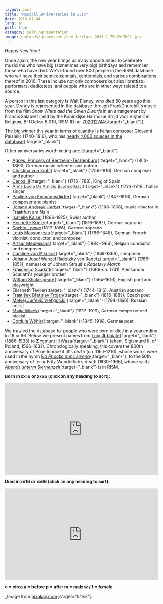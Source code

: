 ```yaml
---
layout: post
title: "Musical Anniversaries in 2016"
date: 2016-01-04
lang: en
post: true
category: self_representation
image: /uploads/_processed_/csm_Jubilare_2016-2_75b89f7b92.jpg
---
```



Happy New Year!

Once again, the new year brings us many opportunities to celebrate musicians who have big (sometimes very big) birthdays and remember those who have died. We've found over 800 people in the RISM database who will have their semicentennials, centennials, and various combinations thereof in 2016. These include not only composers but also librettists, performers, dedicatees, and people who are in other ways related to a source.

A person in this last category is Walt Disney, who died 50 years ago this year. Disney is represented in the database through FrankChurchill's music from the film _Snow White and the Seven Dwarfs_ in an arrangement by Francis Salabert (held by the Koninklijke Harmonie Strijd voor Vrijheid in Belgium, B-TOeksv B.019, RISM ID no. [702012744](https://opac.rism.info/search?id=702012744){:target="_blank"}).

The big winner this year in terms of quantity is Italian composer Giovanni Paisiello (1740-1816), who has [nearly 4,000 sources in the database](https://opac.rism.info/search?View=rism&author=Giovanni+Paisiello){:target="_blank"}.

Other anniversaries worth noting are:[
](https://opac.rism.info/metaopac/search?View=rism&q=189529342){:target="_blank"}

- [Agnes, Princess of Bentheim-Tecklenburg](https://opac.rism.info/metaopac/search?View=rism&q=189529342){:target="_blank"} (1804-1866), German music collector and patron
- [Christina von Brühl](https://opac.rism.info/metaopac/search?View=rism&q=116750715){:target="_blank"} (1756-1816), German composer and author
- [Carlos III](https://opac.rism.info/metaopac/search?View=rism&q=118925059){:target="_blank"} (1716-1788), King of Spain
- [Anna Lucia De Amicis Buonsollazzi](https://opac.rism.info/metaopac/search?View=rism&q=Buonsollazzi){:target="_blank"} (1733-1816), Italian singer
- [Pauline von Erdmannsdörfer](https://opac.rism.info/metaopac/search?View=rism&q=116531460){:target="_blank"} (1847-1916), German composer and pianist
- [Johann Andreas Herbst](https://opac.rism.info/search?View=rism&author=123936993){:target="_blank"} (1588-1666), music director in Frankfurt am Main
- [Isabelle Kaiser](https://opac.rism.info/metaopac/search?View=rism&q=116026650 "external-link-new-window") (1866-1925), Swiss author
- [Henriette Kriete](https://opac.rism.info/metaopac/search?View=rism&q=116545992){:target="_blank"} (1816-1892), German soprano
- [Sophie Loewe](https://opac.rism.info/metaopac/search?View=rism&q=117037621 "external-link-new-window") (1812-1866), German soprano
- [Louis Massonneau](https://opac.rism.info/search?View=rism&author=116836415){:target="_blank"} (1766-1848), German-French violinist, conductor, and composer
- [Arthur Meulemans](https://opac.rism.info/search?View=rism&author=120905477){:target="_blank"} (1884-1966), Belgian conductor and composer
- [Caroline von Mikulicz](https://opac.rism.info/metaopac/search?View=rism&q=Caroline+von+Mikulicz){:target="_blank"} (1846-1866), composer
- [Johann Josef Wenzel Radetzky von Radetz](https://opac.rism.info/metaopac/search?View=rism&q=Radetzky){:target="_blank"} (1766-1858), namesake of Johann Strauß's _Radetzky March_
- [Francesco Scarlatti](https://opac.rism.info/search?View=rism&author=131748688){:target="_blank"} (1666-ca. 1741), Alessandro Scarlatti's younger brother
- [William Shakespeare](https://opac.rism.info/metaopac/search?View=rism&q=William+Shakespeare){:target="_blank"} (1564-1616), English poet and playwright
- [Elisabeth Teyber](https://opac.rism.info/metaopac/search?View=rism&q=131976281){:target="_blank"} (1744-1816), Austrian soprano
- [František Břetislav Trojan](https://opac.rism.info/metaopac/search?View=rism&q=Franti%C5%A1ek+B%C5%99etislav+Trojan){:target="_blank"} (1816-1889), Czech poet
- [Matvej Jur'evič Viel'gorskij](https://opac.rism.info/metaopac/search?View=rism&q=118982044){:target="_blank"} (1794-1866), Russian cellist
- [Marie Wieck](https://opac.rism.info/metaopac/search?View=rism&q=117346748){:target="_blank"} (1832-1916), German composer and pianist
- [Cordula Wöhler](https://opac.rism.info/metaopac/search?View=rism&q=136125425){:target="_blank"} (1845-1916), German poet

We trawled the database for people who were born or died in a year ending in 16 or 66. Below, we present names from [Luigi **A** bbiate](https://opac.rism.info/search?View=rism&author=Luigi+Abbiate){:target="_blank"} (1866-1933) to [**Z** ygmunt III Waza](https://opac.rism.info/search?id=452507522){:target="_blank"} (ahem, Sigismund III of Poland; 1566-1632). Chronologically speaking, this covers the 800th anniversary of Pope Innocent III's death (ca. 1160-1216), whose words were used in the hymn [_Eia Phoebe nunc serena_](https://opac.rism.info/search?id=454000421){:target="_blank"}, to the 50th anniversary of tenor Fritz Wunderlich's death (1930-1966), whose waltz [_Abends unterm Sternenzelt_](https://opac.rism.info/search?id=457000441){:target="_blank"} is in RISM.

**Born in xx16 or xx66 (click on any heading to sort):**
<iframe width="500" height="300" scrolling="yes" frameborder="no" src="https://www.google.com/fusiontables/embedviz?viz=GVIZ&amp;t=TABLE&amp;q=select+col0%2C+col1%2C+col2+from+19kiz0pEuED6QYnobzo35iN9X-kjDLEX29Nxbb77Q&amp;containerId=googft-gviz-canvas"></iframe>

**Died in xx16 or xx66 (click on any heading to sort):**
<iframe width="500" height="300" scrolling="yes" frameborder="no" src="https://www.google.com/fusiontables/embedviz?viz=GVIZ&amp;t=TABLE&amp;q=select+col0%2C+col1%2C+col2+from+1dNgB2HKvkXLD9gNIylBWA7aZWHly1ETbUyjPVMZ-&amp;containerId=googft-gviz-canvas"></iframe>

**c = circa
a = before
p = after
m = male
w / f = female**

_Image from [pixabay.com](https://pixabay.com/de/jahreswechsel-2016-jahreswende-936219/){:target="_blank"}._

<script type="text/javascript">var switchTo5x=true;</script><script type="text/javascript" src="http://w.sharethis.com/button/buttons.js"></script><script type="text/javascript">stLight.options({publisher: "9b601438-1ce1-49d8-bfd7-9cff5df54c17", doNotHash: false, doNotCopy: false, hashAddressBar: false});</script>